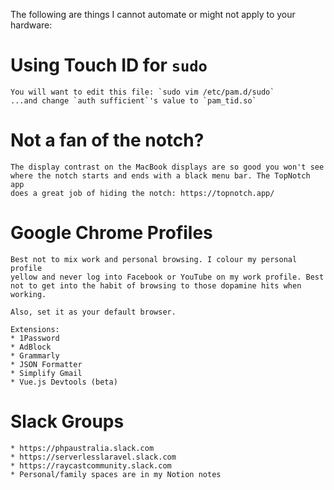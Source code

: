 The following are things I cannot automate or might not apply to your hardware:

# Using Touch ID for `sudo`

    You will want to edit this file: `sudo vim /etc/pam.d/sudo`
    ...and change `auth sufficient`'s value to `pam_tid.so`

# Not a fan of the notch?

    The display contrast on the MacBook displays are so good you won't see
    where the notch starts and ends with a black menu bar. The TopNotch app
    does a great job of hiding the notch: https://topnotch.app/

# Google Chrome Profiles

    Best not to mix work and personal browsing. I colour my personal profile
    yellow and never log into Facebook or YouTube on my work profile. Best
    not to get into the habit of browsing to those dopamine hits when working.

    Also, set it as your default browser.

    Extensions:
    * 1Password
    * AdBlock
    * Grammarly
    * JSON Formatter
    * Simplify Gmail
    * Vue.js Devtools (beta)

# Slack Groups

    * https://phpaustralia.slack.com
    * https://serverlesslaravel.slack.com
    * https://raycastcommunity.slack.com
    * Personal/family spaces are in my Notion notes
